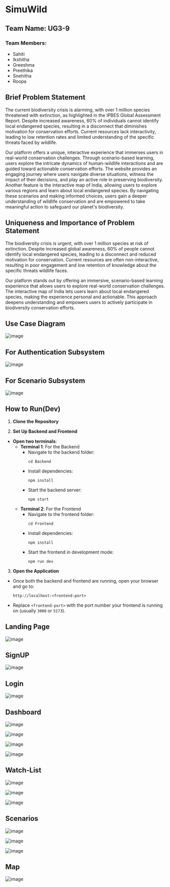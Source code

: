 # SimuWild
                              

## Team Name: UG3-9

### Team Members:
- Sahiti
- Ikshitha
- Greeshma
- Preethika
- Snehitha
- Roopa


## Brief Problem Statement

The current biodiversity crisis is alarming, with over 1 million species threatened with extinction, as highlighted in the IPBES Global Assessment Report. Despite increased awareness, 60% of individuals cannot identify local endangered species, resulting in a disconnect that diminishes motivation for conservation efforts. Current resources lack interactivity, leading to low retention rates and limited understanding of the specific threats faced by wildlife.

Our platform offers a unique, interactive experience that immerses users in real-world conservation challenges. Through scenario-based learning, users explore the intricate dynamics of human-wildlife interactions and are guided toward actionable conservation efforts. The website provides an engaging journey where users navigate diverse situations, witness the impact of their decisions, and play an active role in preserving biodiversity. Another feature is the interactive map of India, allowing users to explore various regions and learn about local endangered species. By navigating these scenarios and making informed choices, users gain a deeper understanding of wildlife conservation and are empowered to take meaningful action to safeguard our planet's biodiversity.

## Uniqueness and Importance of Problem Statement

The biodiversity crisis is urgent, with over 1 million species at risk of extinction. Despite increased global awareness, 60% of people cannot identify local endangered species, leading to a disconnect and reduced motivation for conservation. Current resources are often non-interactive, resulting in poor engagement and low retention of knowledge about the specific threats wildlife faces.

Our platform stands out by offering an immersive, scenario-based learning experience that allows users to explore real-world conservation challenges. The interactive map of India lets users learn about local endangered species, making the experience personal and actionable. This approach deepens understanding and empowers users to actively participate in biodiversity conservation efforts.

## Use Case Diagram
![image](https://github.com/user-attachments/assets/bc437177-006e-40e8-b847-9a9fc81be14f)

## For Authentication Subsystem
![image](https://github.com/user-attachments/assets/1ecb24ed-86f1-4706-bb61-171cf75adaef)


## For Scenario Subsystem
![image](https://github.com/user-attachments/assets/2fc37dc6-e4d8-4305-8b8b-faf3cc75211c)

## How to Run(Dev)

1. **Clone the Repository**  

2. **Set Up Backend and Frontend**

- **Open two terminals**:
  - **Terminal 1**: For the Backend
    - Navigate to the backend folder:
      ```
      cd Backend
      ```
    - Install dependencies:
      ```
      npm install
      ```
    - Start the backend server:
      ```
      npm start
      ```
  - **Terminal 2**: For the Frontend
    - Navigate to the frontend folder:
      ```
      cd Frontend
      ```
    - Install dependencies:
      ```
      npm install
      ```
    - Start the frontend in development mode:
      ```
      npm run dev
      ```

3. **Open the Application**

- Once both the backend and frontend are running, open your browser and go to:
  ```
  http://localhost:<frontend-port>
  ```
- Replace `<frontend-port>` with the port number your frontend is running on (usually `3000` or `5173`).

## Landing Page

![image](https://github.com/user-attachments/assets/ffcde721-656f-43db-ac6d-81d4e8b3dfd8)

## SignUP

![image](https://github.com/user-attachments/assets/a97de8d7-e6d6-4d3c-aa71-8ab7be2c68d6)

## Login

![image](https://github.com/user-attachments/assets/86b74afc-feef-4240-b1ba-276d8cd9678e)

## Dashboard

![image](https://github.com/user-attachments/assets/9b7d129e-8c16-44be-85bd-556131211f8b)

![image](https://github.com/user-attachments/assets/a1959d11-392e-4652-b35b-bb4ae5ae43c0)

![image](https://github.com/user-attachments/assets/62fd8086-df3c-4a85-858e-1ddbc42edec3)

![image](https://github.com/user-attachments/assets/ef61b145-d553-4085-a325-58bf5a6efdd1)


## Watch-List

![image](https://github.com/user-attachments/assets/22e06599-3e81-4b9b-87cd-54a560cec8ce)

![image](https://github.com/user-attachments/assets/ad3d1371-e30d-4051-b547-68ad4c713aee)

![image](https://github.com/user-attachments/assets/eb43735a-c052-4fba-90a0-dec70d729b91)


## Scenarios

![image](https://github.com/user-attachments/assets/d1d0eaf5-1fc6-44b1-9981-a392e4074dd1)

![image](https://github.com/user-attachments/assets/70d6099d-4e0e-4243-bc1a-dc8e79a400c4)

![image](https://github.com/user-attachments/assets/1f5d8ba7-97e2-47ca-a70b-ead91ed9d2d3)


## Map

![image](https://github.com/user-attachments/assets/1d11e922-0884-420d-a363-ec757a29a156)



